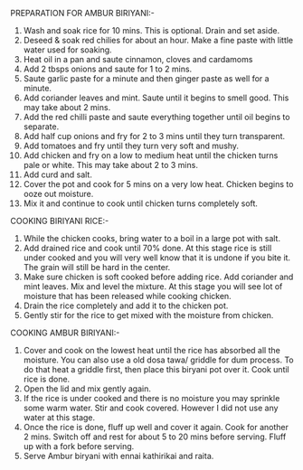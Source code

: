 PREPARATION FOR AMBUR BIRIYANI:-

1. Wash and soak rice for 10 mins. This is optional. Drain and set aside.
2. Deseed & soak red chilies for about an hour. Make a fine paste with little water used for soaking. 
3. Heat oil in a pan and saute cinnamon, cloves and cardamoms 
4. Add 2 tbsps onions and saute for 1 to 2 mins. 
5. Saute garlic paste for a minute and then ginger paste as well for a minute. 
6. Add coriander leaves and mint. Saute until it begins to smell good. This may take about 2 mins. 
7. Add the red chilli paste and saute everything together until oil begins to separate. 
8. Add half cup onions and fry for 2 to 3 mins until they turn transparent. 
9. Add tomatoes and fry until they turn very soft and mushy. 
10. Add chicken and fry on a low to medium heat until the chicken turns pale or white. This may take about 2 to 3 mins.
11. Add curd and salt. 
12. Cover the pot and cook for 5 mins on a very low heat. Chicken begins to ooze out moisture. 
13. Mix it and continue to cook until chicken turns completely soft.

COOKING BIRIYANI RICE:-
1. While the chicken cooks, bring water to a boil in a large pot with salt. 
2. Add drained rice and cook until 70% done. At this stage rice is still under cooked and you will very well know that it is undone if you bite it. The grain will still be hard in the center. 
3. Make sure chicken is soft cooked before adding rice. Add coriander and mint leaves. Mix and level the mixture. At this stage you will see lot of moisture that has been released while cooking chicken. 
4. Drain the rice completely and add it to the chicken pot. 
5. Gently stir for the rice to get mixed with the moisture from chicken.

COOKING AMBUR BIRIYANI:-
1. Cover and cook on the lowest heat until the rice has absorbed all the moisture. You can also use a old dosa tawa/ griddle for dum process. To do that heat a griddle first, then place this biryani pot over it. Cook until rice is done. 
2. Open the lid and mix gently again. 
3. If the rice is under cooked and there is no moisture you may sprinkle some warm water. Stir and cook covered. However I did not use any water at this stage.
4. Once the rice is done, fluff up well and cover it again. Cook for another 2 mins. Switch off and rest for about 5 to 20 mins before serving. Fluff up with a fork before serving. 
5. Serve Ambur biryani with ennai kathirikai and raita.